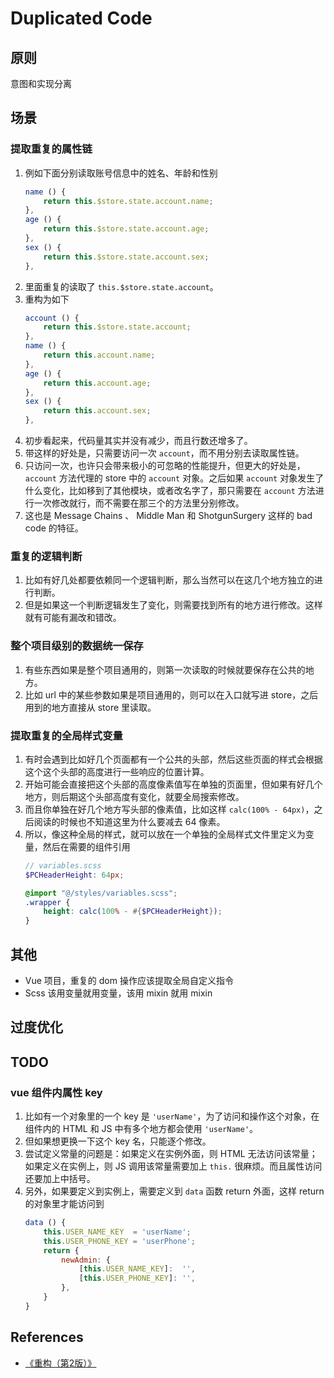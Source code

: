 # Duplicated Code


## 原则
意图和实现分离


## 场景
### 提取重复的属性链
1. 例如下面分别读取账号信息中的姓名、年龄和性别
    ```js
    name () {
        return this.$store.state.account.name;
    },
    age () {
        return this.$store.state.account.age;
    },
    sex () {
        return this.$store.state.account.sex;
    },
    ```
2. 里面重复的读取了 `this.$store.state.account`。
3. 重构为如下
    ```js
    account () {
        return this.$store.state.account;
    },
    name () {
        return this.account.name;
    },
    age () {
        return this.account.age;
    },
    sex () {
        return this.account.sex;
    },
    ```
4. 初步看起来，代码量其实并没有减少，而且行数还增多了。
5. 带这样的好处是，只需要访问一次 `account`，而不用分别去读取属性链。
6. 只访问一次，也许只会带来极小的可忽略的性能提升，但更大的好处是，`account` 方法代理的 store 中的 `account` 对象。之后如果 `account` 对象发生了什么变化，比如移到了其他模块，或者改名字了，那只需要在 `account` 方法进行一次修改就行，而不需要在那三个的方法里分别修改。
7. 这也是 Message Chains 、 Middle Man 和 ShotgunSurgery 这样的 bad code 的特征。

### 重复的逻辑判断
1. 比如有好几处都要依赖同一个逻辑判断，那么当然可以在这几个地方独立的进行判断。
2. 但是如果这一个判断逻辑发生了变化，则需要找到所有的地方进行修改。这样就有可能有漏改和错改。

### 整个项目级别的数据统一保存
1. 有些东西如果是整个项目通用的，则第一次读取的时候就要保存在公共的地方。
2. 比如 url 中的某些参数如果是项目通用的，则可以在入口就写进 store，之后用到的地方直接从 store 里读取。

### 提取重复的全局样式变量
1. 有时会遇到比如好几个页面都有一个公共的头部，然后这些页面的样式会根据这个这个头部的高度进行一些响应的位置计算。
2. 开始可能会直接把这个头部的高度像素值写在单独的页面里，但如果有好几个地方，则后期这个头部高度有变化，就要全局搜索修改。
3. 而且你单独在好几个地方写头部的像素值，比如这样 `calc(100% - 64px)`，之后阅读的时候也不知道这里为什么要减去 64 像素。
4. 所以，像这种全局的样式，就可以放在一个单独的全局样式文件里定义为变量，然后在需要的组件引用
    ```scss
    // variables.scss
    $PCHeaderHeight: 64px;
    ```
    ```scss
    @import "@/styles/variables.scss";
    .wrapper {
        height: calc(100% - #{$PCHeaderHeight});
    }
    ```


## 其他
* Vue 项目，重复的 dom 操作应该提取全局自定义指令
* Scss 该用变量就用变量，该用 mixin 就用 mixin


## 过度优化


## TODO
### vue 组件内属性 key 
1. 比如有一个对象里的一个 key 是 `'userName'`，为了访问和操作这个对象，在组件内的 HTML 和 JS 中有多个地方都会使用 `'userName'`。
2. 但如果想更换一下这个 key 名，只能逐个修改。
3. 尝试定义常量的问题是：如果定义在实例外面，则 HTML 无法访问该常量；如果定义在实例上，则 JS 调用该常量需要加上 `this.` 很麻烦。而且属性访问还要加上中括号。
4. 另外，如果要定义到实例上，需要定义到 `data` 函数 return 外面，这样 return 的对象里才能访问到
    ```js
    data () {
        this.USER_NAME_KEY  = 'userName';
        this.USER_PHONE_KEY = 'userPhone';
        return {
            newAdmin: {
                [this.USER_NAME_KEY]:  '',
                [this.USER_PHONE_KEY]: '',
            },
        }
    }
    ```
















































## References
* [《重构（第2版）》](https://book.douban.com/subject/33400354/)
